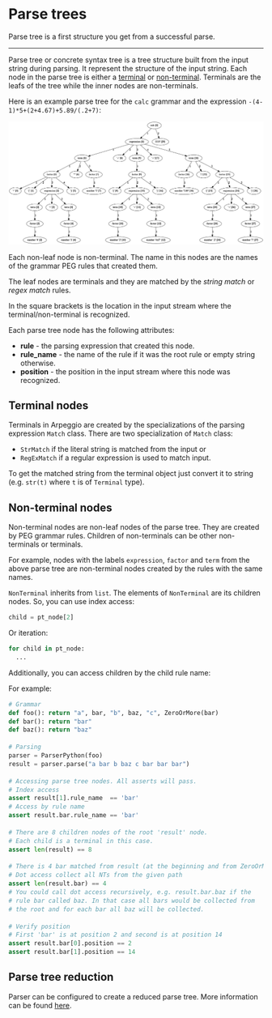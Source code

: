 # Parse trees

Parse tree is a first structure you get from a successful parse.

---

Parse tree or concrete syntax tree is a tree structure built from the input
string during parsing.  It represent the structure of the input string. Each
node in the parse tree is either a [terminal](#terminal-nodes) or
[non-terminal](#non-terminal-nodes). Terminals are the leafs of the tree while
the inner nodes are non-terminals.

Here is an example parse tree for the `calc` grammar and the expression
`-(4-1)*5+(2+4.67)+5.89/(.2+7)`:

![Calc parse tree](images/calc_parse_tree.dot.png)

Each non-leaf node is non-terminal. The name in this nodes are the names of the
grammar PEG rules that created them.

The leaf nodes are terminals and they are matched by the _string match_ or _regex
match_ rules.

In the square brackets is the location in the input stream where the
terminal/non-terminal is recognized.

Each parse tree node has the following attributes:

- **rule** - the parsing expression that created this node.
- **rule_name** - the name of the rule if it was the root rule or empty string
  otherwise.
- **position** - the position in the input stream where this node was
  recognized.


## Terminal nodes

Terminals in Arpeggio are created by the specializations of the parsing
expression `Match` class.  There are two specialization of `Match` class:

- `StrMatch` if the literal string is matched from the input or
- `RegExMatch` if a regular expression is used to match input.

To get the matched string from the terminal object just convert it to string
(e.g. `str(t)` where `t` is of `Terminal` type).


## Non-terminal nodes

Non-terminal nodes are non-leaf nodes of the parse tree. They are created by PEG
grammar rules.  Children of non-terminals can be other non-terminals or
terminals.

For example, nodes with the labels `expression`, `factor` and `term` from
the above parse tree are non-terminal nodes created by the rules with the same
names.

`NonTerminal` inherits from `list`. The elements of `NonTerminal` are its
children nodes.  So, you can use index access:

```python
child = pt_node[2]
```

Or iteration:

```python
for child in pt_node:
  ...
```

Additionally, you can access children by the child rule name:

For example:

```python
# Grammar
def foo(): return "a", bar, "b", baz, "c", ZeroOrMore(bar)
def bar(): return "bar"
def baz(): return "baz"

# Parsing
parser = ParserPython(foo)
result = parser.parse("a bar b baz c bar bar bar")

# Accessing parse tree nodes. All asserts will pass.
# Index access
assert result[1].rule_name  == 'bar'
# Access by rule name
assert result.bar.rule_name == 'bar'

# There are 8 children nodes of the root 'result' node.
# Each child is a terminal in this case.
assert len(result) == 8

# There is 4 bar matched from result (at the beginning and from ZeroOrMore)
# Dot access collect all NTs from the given path
assert len(result.bar) == 4
# You could call dot access recursively, e.g. result.bar.baz if the
# rule bar called baz. In that case all bars would be collected from
# the root and for each bar all baz will be collected.

# Verify position
# First 'bar' is at position 2 and second is at position 14
assert result.bar[0].position == 2
assert result.bar[1].position == 14

```


## Parse tree reduction

Parser can be configured to create a reduced parse tree. More information can be
found [here](configuration.md#parse-tree-reduction).

